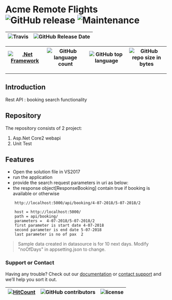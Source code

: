 # Acme Remote Flights ![GitHub release](https://img.shields.io/github/release/ajeetx/Demo.API.svg?style=for-the-badge) ![Maintenance](https://img.shields.io/maintenance/yes/2018.svg?style=for-the-badge)

![Travis](https://img.shields.io/travis/AJEETX/Demo.API.svg) |![GitHub Release Date](https://img.shields.io/github/release-date/ajeetx/Demo.API.svg)|
| --- | --- |

[![.Net Framework](https://img.shields.io/badge/DotNet-2.0-blue.svg?style=plastic)](https://www.microsoft.com/en-au/download/details.aspx?id=1639) | ![GitHub language count](https://img.shields.io/github/languages/count/ajeetx/Demo.API.svg) | ![GitHub top language](https://img.shields.io/github/languages/top/ajeetx/Demo.API.svg) |![GitHub repo size in bytes](https://img.shields.io/github/repo-size/ajeetx/Demo.API.svg) 
| ---          | ---        | ---      | ---        | 

---------------------------------------
## Introduction

Rest API : booking search functionality


## Repository 
 
The repository consists of 2 project:
1) Asp.Net Core2 webapi 
2) Unit Test 

## Features

- Open the solution file in VS2017
- run the application 
- provide the search request parameters in uri as below:
- the response object[ResponseBooking] contain true if booking is available or otherwise
```
	http://localhost:5000/api/booking/4-07-2018/5-07-2018/2

	host = http://localhost:5000/
	path = api/booking/
	parameters =  4-07-2018/5-07-2018/2 		
	first parameter is start date 4-07-2018
	second parameter is end date 5-07-2018
	last parameter is no of pax  2
```
> Sample data created in datasource is for 10 next days. Modify "noOfDays" in appsetting.json to change.

### Support or Contact

Having any trouble? Check out our [documentation](https://github.com/AJEETX/Demo.API/blob/master/README.md) or [contact support](mailto:ajeetkumar@email.com) and we’ll help you sort it out.


[![HitCount](http://hits.dwyl.io/ajeetx/Demo.API/projects/1.svg)](http://hits.dwyl.io/ajeetx/Demo.API/projects/1) | ![GitHub contributors](https://img.shields.io/github/contributors/ajeetx/Demo.API.svg?style=plastic)|![license](https://img.shields.io/github/license/ajeetx/Demo.API.svg?style=plastic)|
 | --- | --- | ---|

